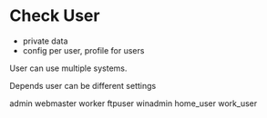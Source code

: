 # Check User
* private data
* config per user, profile for users

User can use multiple systems.

Depends user can be different settings

admin
webmaster
worker
ftpuser
winadmin
home_user
work_user